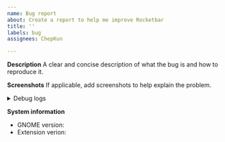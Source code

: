 ```yaml
---
name: Bug report
about: Create a report to help me improve Rocketbar
title: ''
labels: bug
assignees: ChepKun

---
```


**Description**
A clear and concise description of what the bug is and how to reproduce it.

**Screenshots**
If applicable, add screenshots to help explain the problem.

<details>
<summary>Debug logs</summary>

```
# Run in terminal and paste the output here
journalctl -o cat /usr/bin/gnome-shell | grep Rocketbar
```
</details>

**System information**
 - GNOME version: 
 - Extension verion:
